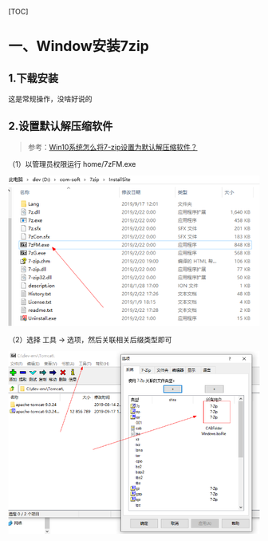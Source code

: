 [TOC]



# 一、Window安装7zip

## 1.下载安装

这是常规操作，没啥好说的



## 2.设置默认解压缩软件

> 参考：[Win10系统怎么将7-zip设置为默认解压缩软件？](http://www.winwin7.com/JC/16841.html)



（1）以管理员权限运行 home/7zFM.exe

![1568706597582](./images/1568706597582.png)





（2）选择 工具 -> 选项，然后关联相关后缀类型即可

![1568706661159](./images/1568706661159.png)









